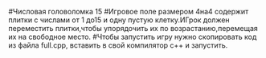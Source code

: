 #Числовая головоломка 15
#Игровое поле размером 4на4 содержит плитки с числами от 1 до15 и одну пустую клетку.ИГрок должен переместить плитки,чтобы упорядочить их по возрастанию,перемещая их на свободное место.
#Чтобы запустить игру нужно скопировать код из файла full.cpp, вставить в свой компилятор c++ и запустить.
